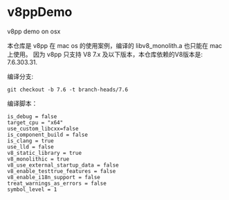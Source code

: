 # v8ppDemo
v8pp demo on osx

本仓库是 v8pp 在 mac os 的使用案例，编译的 libv8_monolith.a 也只能在 mac 上使用。
因为 v8pp 只支持 V8 7.x 及以下版本，本仓库依赖的V8版本是: 7.6.303.31.

编译分支:
```
git checkout -b 7.6 -t branch-heads/7.6
```

编译脚本：
```
is_debug = false
target_cpu = "x64"
use_custom_libcxx=false
is_component_build = false
is_clang = true
use_lld = false
v8_static_library = true
v8_monolithic = true
v8_use_external_startup_data = false
v8_enable_testtrue_features = false
v8_enable_i18n_support = false
treat_warnings_as_errors = false
symbol_level = 1
```
